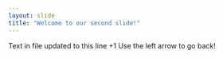 ```yaml
---
layout: slide
title: "Welcome to our second slide!"
---
```

Text in file updated to this line +1
Use the left arrow to go back!
